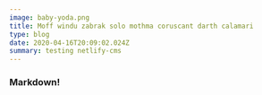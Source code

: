 ```yaml
---
image: baby-yoda.png
title: Moff windu zabrak solo mothma coruscant darth calamari
type: blog
date: 2020-04-16T20:09:02.024Z
summary: testing netlify-cms
---
```


### Markdown!
